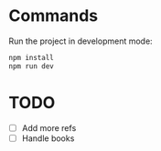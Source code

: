 # Commands

Run the project in development mode:
```sh
npm install
npm run dev
```


# TODO

- [ ] Add more refs
- [ ] Handle books